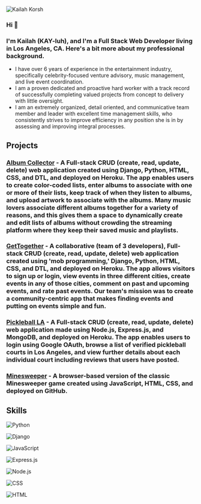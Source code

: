 ![Kailah Korsh](https://user-images.githubusercontent.com/112985738/204653788-160d7c7a-097f-4ea4-913a-ec7e09c8593c.png)

### Hi 👋 
### I'm Kailah (KAY-luh), and I'm a Full Stack Web Developer living in Los Angeles, CA. Here's a bit more about my professional background.

* I have over 6 years of experience in the entertainment industry, specifically celebrity-focused venture advisory, music management, and live event coordination.
* I am a proven dedicated and proactive hard worker with a track record of successfully completing valued projects from concept to delivery with little oversight.
* I am an extremely organized, detail oriented, and communicative team member and leader with excellent time management skills, who consistently strives to improve efficiency in any position she is in by assessing and improving integral processes.

## Projects

### [Album Collector](https://albumcollectorbykk.herokuapp.com/about/) - A Full-stack CRUD (create, read, update, delete) web application created using Django, Python, HTML, CSS, and DTL, and deployed on Heroku. The app enables users to create color-coded lists, enter albums to associate with one or more of their lists, keep track of when they listen to albums, and upload artwork to associate with the albums. Many music lovers associate different albums together for a variety of reasons, and this gives them a space to dynamically create and edit lists of albums without crowding the streaming platform where they keep their saved music and playlists.

### [GetTogether](https://gettogether.herokuapp.com/) - A collaborative (team of 3 developers), Full-stack CRUD (create, read, update, delete) web application created using 'mob programming,' Django, Python, HTML, CSS, and DTL, and deployed on Heroku. The app allows visitors to sign up or login, view events in three different cities, create events in any of those cities, comment on past and upcoming events, and rate past events. Our team's mission was to create a community-centric app that makes finding events and putting on events simple and fun.

### [Pickleball LA](https://pickleball-la.herokuapp.com/dashboard) - A Full-stack CRUD (create, read, update, delete) web application made using Node.js, Express.js, and MongoDB, and deployed on Heroku. The app enables users to login using Google OAuth, browse a list of verified pickleball courts in Los Angeles, and view further details about each individual court including reviews that users have posted.

### [Minesweeper](https://kailahk.github.io/minesweeper/) - A browser-based version of the classic Minesweeper game created using JavaScript, HTML, CSS, and deployed on GitHub.

## Skills

![Python](https://img.shields.io/badge/Python-FFD43B?style=for-the-badge&logo=python&logoColor=blue)

![Django](https://img.shields.io/badge/Django-092E20?style=for-the-badge&logo=django&logoColor=green)

![JavaScript](https://img.shields.io/badge/JavaScript-323330?style=for-the-badge&logo=javascript&logoColor=F7DF1E)

![Express.js](	https://img.shields.io/badge/Express.js-000000?style=for-the-badge&logo=express&logoColor=white)

![Node.js](https://img.shields.io/badge/Node.js-339933?style=for-the-badge&logo=nodedotjs&logoColor=white)

![CSS](https://img.shields.io/badge/CSS3-1572B6?style=for-the-badge&logo=css3&logoColor=white)

![HTML](https://img.shields.io/badge/HTML5-E34F26?style=for-the-badge&logo=html5&logoColor=white)

